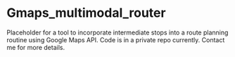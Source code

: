 # Gmaps_multimodal_router
Placeholder for a tool to incorporate intermediate stops into a route planning routine using Google Maps API. Code is in a private repo currently. Contact me for more details.
